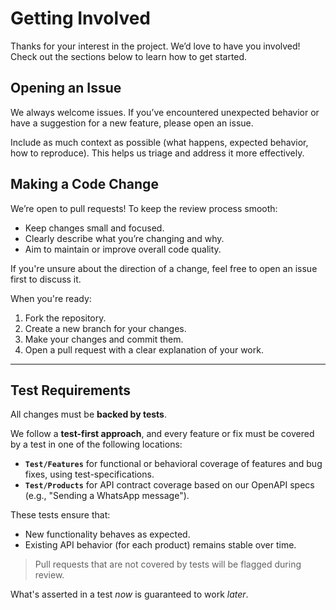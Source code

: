 # Getting Involved

Thanks for your interest in the project. We’d love to have you involved!  
Check out the sections below to learn how to get started.

## Opening an Issue

We always welcome issues. 
If you’ve encountered unexpected behavior or have a suggestion for a new feature, please open an issue.

Include as much context as possible (what happens, expected behavior, how to reproduce). 
This helps us triage and address it more effectively.

## Making a Code Change

We’re open to pull requests! To keep the review process smooth:

- Keep changes small and focused.
- Clearly describe what you’re changing and why.
- Aim to maintain or improve overall code quality.

If you're unsure about the direction of a change, feel free to open an issue first to discuss it.

When you're ready:

1. Fork the repository.
2. Create a new branch for your changes.
3. Make your changes and commit them.
4. Open a pull request with a clear explanation of your work.

---

## Test Requirements

All changes must be **backed by tests**.

We follow a **test-first approach**, and every feature or fix must be covered by a test in one of the following
locations:

- **`Test/Features`** for functional or behavioral coverage of features and bug fixes, using test-specifications.
- **`Test/Products`** for API contract coverage based on our OpenAPI specs (e.g., "Sending a WhatsApp message").

These tests ensure that:

- New functionality behaves as expected.
- Existing API behavior (for each product) remains stable over time.

> Pull requests that are not covered by tests will be flagged during review.

What's asserted in a test _now_ is guaranteed to work _later_.